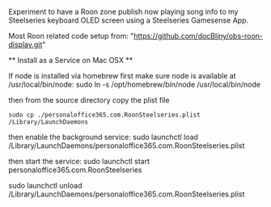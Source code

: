 Experiment to have a Roon zone publish now playing song info to my Steelseries keyboard OLED screen using a Steelseries Gamesense App.

Most Roon related code setup from: "https://github.com/docBliny/obs-roon-display.git"


** Install as a Service on Mac OSX **

If node is installed via homebrew first make sure node is available at /usr/local/bin/node:
sudo ln -s /opt/homebrew/bin/node /usr/local/bin/node

then from the source directory copy the plist file
```shell
sudo cp ./personaloffice365.com.RoonSteelseries.plist /Library/LaunchDaemons  
```

then enable the background service:
sudo launchctl load /Library/LaunchDaemons/personaloffice365.com.RoonSteelseries.plist 

then start the service:
sudo launchctl start personaloffice365.com.RoonSteelseries      

sudo launchctl unload /Library/LaunchDaemons/personaloffice365.com.RoonSteelseries.plist